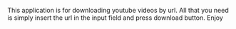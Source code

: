 This application is for downloading youtube videos by url. All that you need is simply insert the url in the input field and press download button. Enjoy
